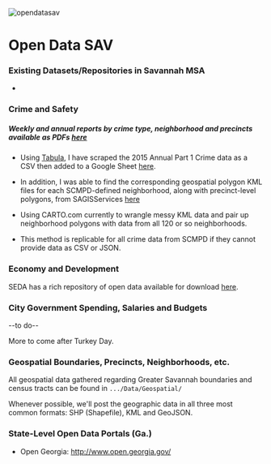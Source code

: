 ![opendatasav](http://cvlassets.s3.amazonaws.com/23719460.png)
# Open Data SAV
### Existing Datasets/Repositories in Savannah MSA
-
### Crime and Safety
##### Weekly and annual reports by crime type, neighborhood and precincts available as PDFs [here](http://scmpd.org/annual-crime-report/)

+ Using [Tabula](http://tabula.technology/), I have scraped the 2015 Annual Part 1 Crime data as a CSV then added to a Google Sheet [here](https://docs.google.com/spreadsheets/d/1ik8Jm6rRQCScTMMIs9m3heag6GRUsQ0hD9oE086IPS0/edit?usp=sharing). 

+ In addition, I was able to find the corresponding geospatial polygon KML  files for each SCMPD-defined neighborhood, along with precinct-level polygons,  from SAGISServices  [here](http://sagisservices.thempc.org/saint/rest/services/OpenData/SCMPD/MapServer)

+ Using CARTO.com currently to wrangle messy KML data and pair up neighborhood polygons with data from all 120 or so neighborhoods.

+ This method is replicable for all crime data from SCMPD if they cannot provide data as CSV or JSON.


### Economy and Development

SEDA has a rich repository of open data available for download [here](http://www.seda.org/Data-Sets).

### City Government Spending, Salaries and Budgets
--to do--

More to come after Turkey Day.

### Geospatial Boundaries, Precincts, Neighborhoods, etc.

All geospatial data gathered regarding Greater Savannah boundaries and census tracts can be found in `.../Data/Geospatial/` 

Whenever possible, we'll post the geographic data in all three most common formats: SHP (Shapefile), KML and GeoJSON.


### State-Level Open Data Portals (Ga.)

+ Open Georgia: http://www.open.georgia.gov/
